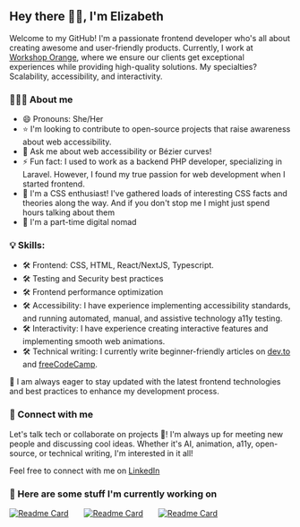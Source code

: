 
## Hey there 👋🏾, I'm Elizabeth

Welcome to my GitHub! I'm a passionate frontend developer who's all about creating awesome and user-friendly products. Currently, I work at [Workshop Orange](https://workshoporange.co/), where we ensure our clients get exceptional experiences while providing high-quality solutions. My specialties? Scalability, accessibility, and interactivity. 

### 👩🏾‍💻 About me

- 😄 Pronouns: She/Her
- ⭐️ I'm looking to contribute to open-source projects that raise awareness about web accessibility.
- 💬 Ask me about web accessibility or Bézier curves!
- ⚡ Fun fact: I used to work as a backend PHP developer, specializing in Laravel. However, I found my true passion for web development when I started frontend.
- 🤖 I'm a CSS enthusiast! I've gathered loads of interesting CSS facts and theories along the way. And if you don't stop me I might just spend hours talking about them
- 🛫 I'm a part-time digital nomad


### 💡 Skills:

- 🛠️ Frontend: CSS, HTML, React/NextJS, Typescript.  
- 🛠️ Testing and Security best practices
- 🛠️ Frontend performance optimization 
- 🛠️ Accessibility: I have experience implementing accessibility standards, and running automated, manual, and assistive technology a11y testing.
- 🛠️ Interactivity: I have experience creating interactive features and implementing smooth web animations.
- 🛠️ Technical writing: I currently write beginner-friendly articles on [dev.to](https://dev.to/ilizette) and [freeCodeCamp](https://www.freecodecamp.org/news/author/elizabethmeshioye/).
  
🎯 I am always eager to stay updated with the latest frontend technologies and best practices to enhance my development process.


### 📨 Connect with me

Let's talk tech or collaborate on projects 🚀! I'm always up for meeting new people and discussing cool ideas. Whether it's AI, animation, a11y, open-source, or technical writing,  I'm interested in it all!

Feel free to connect with me on [LinkedIn](https://www.linkedin.com/in/elizabeth-lola/)  

### 📌 Here are some stuff I'm currently working on

[![Readme Card](https://github-readme-stats.vercel.app/api/pin/?username=Lezette&repo=frontend-testing-codelab&theme=github_dark)](https://github.com/anuraghazra/github-readme-stats)
&#8287;&#8287;&#8287;&#8287;&#8287;
[![Readme Card](https://github-readme-stats.vercel.app/api/pin/?username=Lezette&repo=web-animation-dump&theme=github_dark)](https://github.com/anuraghazra/github-readme-stats)
&#8287;&#8287;&#8287;&#8287;&#8287;
[![Readme Card](https://github-readme-stats.vercel.app/api/pin/?username=Lezette&repo=dataStructure-and-algorithms&theme=github_dark)](https://github.com/anuraghazra/github-readme-stats)
&#8287;&#8287;&#8287;&#8287;&#8287;


<!--
**Lezette/Lezette** is a ✨ _special_ ✨ repository because its `README.md` (this file) appears on your GitHub profile.

Here are some ideas to get you started:

## I am currently learning  and I'm looking to 
- 🔭 I’m currently working on ...
- 🤔 I’m looking for help with ...
- 💬 Ask me about ...
- 📫 How to reach me: ...
 😄 Pronouns: She/Her
- ⚡ Fun fact: ...
-->
